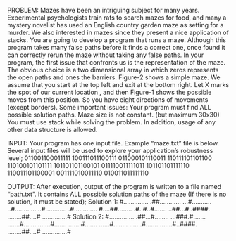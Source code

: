 PROBLEM:
Mazes have been an intriguing subject for many years. Experimental psychologists train rats 
to search mazes for food, and many a mystery novelist has used an English country garden maze as 
setting for a murder. We also interested in mazes since they present a nice application of stacks.   You 
are  going  to  develop  a  program  that  runs  a  maze.  Although   this  program  takes  many  false  paths 
before it finds a correct one, once found it can correctly rerun the maze without taking any false paths.
In  your  program,  the  first  issue  that  confronts  us  is  the  representation  of  the  maze.  The 
obvious  choice  is  a  two  dimensional  array  in  which  zeros  represents  the  open paths  and  ones  the 
barriers. Figure-2 shows a simple maze. We assume that you start at the top left and exit at the bottom 
right. Let X marks the spot of our current location ,  and then  Figure-1  shows the possible moves from 
this position. So you have eight directions of movements (except borders).
Some important issues:
Your program must find ALL possible solution paths.
Maze size is not constant. (but maximum 30x30)
You must use stack while solving the problem. In addition, usage of  any  other  data 
structure is allowed.

INPUT:
Your program has  one input file.  Example  “maze.txt” file  is below. Several input files will be 
used to explore your application’s robustness level;
011001100011111
100111011100111
011000101110011
110111101101100
110100101101111
101101101100101
011110011111011
101101101111110
110011101100001
001111010011110
010011011111110

OUTPUT:
After  execution,  output  of  the  program  is  written  to  a  file  named  “path.txt”.  It  contains  ALL
possible solution paths of the maze (If there is no solution, it must be stated);
Solution 1:
#..............
.##............
...#...........
..#............
..#............
.#.............
#....##........
.#..#..#.......
..##...#..####.
........##....#
..............#
Solution 2:
#..............
.##...#........
...###.#.......
.......#.......
.......#.......
.......#.......
......#........
.......#.......
.......#..####.
........##....#
..............#